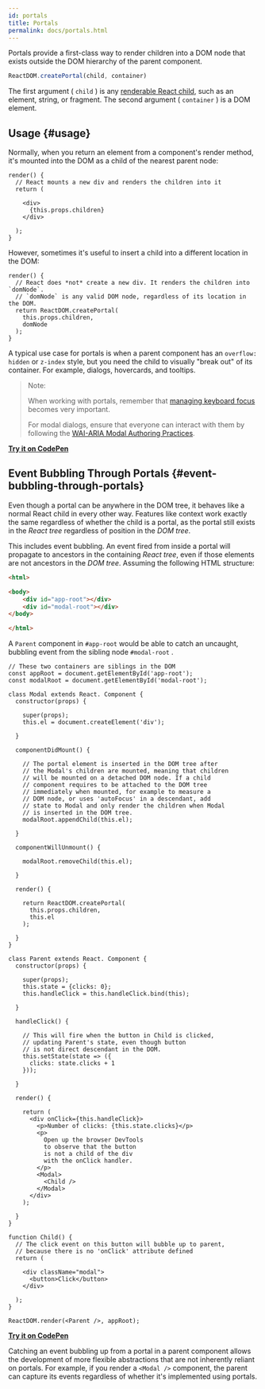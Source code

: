 ```yaml
---
id: portals
title: Portals
permalink: docs/portals.html
---
```


Portals provide a first-class way to render children into a DOM node that exists outside the DOM hierarchy of the parent component.

``` js
ReactDOM.createPortal(child, container)
```

The first argument ( `child` ) is any [renderable React child](/docs/react-component.html#render), such as an element, string, or fragment. The second argument ( `container` ) is a DOM element.

## Usage {#usage}

Normally, when you return an element from a component's render method, it's mounted into the DOM as a child of the nearest parent node:

```js{4, 6}
render() {
  // React mounts a new div and renders the children into it
  return (

    <div>
      {this.props.children}
    </div>

  ); 
}

``` 

However, sometimes it's useful to insert a child into a different location in the DOM:

```js{6}
render() {
  // React does *not* create a new div. It renders the children into `domNode`.
  // `domNode` is any valid DOM node, regardless of its location in the DOM.
  return ReactDOM.createPortal(
    this.props.children,
    domNode
  );
}
```

A typical use case for portals is when a parent component has an `overflow: hidden` or `z-index` style, but you need the child to visually "break out" of its container. For example, dialogs, hovercards, and tooltips.

> Note:
>
> When working with portals, remember that [managing keyboard focus](/docs/accessibility.html#programmatically-managing-focus) becomes very important.
>
> For modal dialogs, ensure that everyone can interact with them by following the [WAI-ARIA Modal Authoring Practices](https://www.w3.org/TR/wai-aria-practices-1.1/#dialog_modal).

[**Try it on CodePen**](https://codepen.io/gaearon/pen/yzMaBd)

## Event Bubbling Through Portals {#event-bubbling-through-portals}

Even though a portal can be anywhere in the DOM tree, it behaves like a normal React child in every other way. Features like context work exactly the same regardless of whether the child is a portal, as the portal still exists in the *React tree* regardless of position in the *DOM tree*.

This includes event bubbling. An event fired from inside a portal will propagate to ancestors in the containing *React tree*, even if those elements are not ancestors in the *DOM tree*. Assuming the following HTML structure:

``` html
<html>

<body>
    <div id="app-root"></div>
    <div id="modal-root"></div>
</body>

</html>
```

A `Parent` component in `#app-root` would be able to catch an uncaught, bubbling event from the sibling node `#modal-root` .

```js{28-31, 42-49, 53, 61-63, 70-71, 74}
// These two containers are siblings in the DOM
const appRoot = document.getElementById('app-root'); 
const modalRoot = document.getElementById('modal-root'); 

class Modal extends React. Component {
  constructor(props) {

    super(props);
    this.el = document.createElement('div');

  }

  componentDidMount() {

    // The portal element is inserted in the DOM tree after
    // the Modal's children are mounted, meaning that children
    // will be mounted on a detached DOM node. If a child
    // component requires to be attached to the DOM tree
    // immediately when mounted, for example to measure a
    // DOM node, or uses 'autoFocus' in a descendant, add
    // state to Modal and only render the children when Modal
    // is inserted in the DOM tree.
    modalRoot.appendChild(this.el);

  }

  componentWillUnmount() {

    modalRoot.removeChild(this.el);

  }

  render() {

    return ReactDOM.createPortal(
      this.props.children,
      this.el
    );

  }
}

class Parent extends React. Component {
  constructor(props) {

    super(props);
    this.state = {clicks: 0};
    this.handleClick = this.handleClick.bind(this);

  }

  handleClick() {

    // This will fire when the button in Child is clicked,
    // updating Parent's state, even though button
    // is not direct descendant in the DOM.
    this.setState(state => ({
      clicks: state.clicks + 1
    }));

  }

  render() {

    return (
      <div onClick={this.handleClick}>
        <p>Number of clicks: {this.state.clicks}</p>
        <p>
          Open up the browser DevTools
          to observe that the button
          is not a child of the div
          with the onClick handler.
        </p>
        <Modal>
          <Child />
        </Modal>
      </div>
    );

  }
}

function Child() {
  // The click event on this button will bubble up to parent, 
  // because there is no 'onClick' attribute defined
  return (

    <div className="modal">
      <button>Click</button>
    </div>

  ); 
}

ReactDOM.render(<Parent />, appRoot); 
```

[**Try it on CodePen**](https://codepen.io/gaearon/pen/jGBWpE)

Catching an event bubbling up from a portal in a parent component allows the development of more flexible abstractions that are not inherently reliant on portals. For example, if you render a `<Modal />` component, the parent can capture its events regardless of whether it's implemented using portals.
